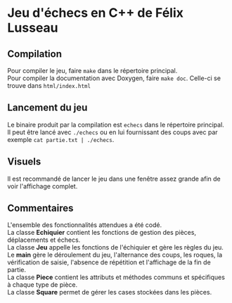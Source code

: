 # Jeu d'échecs en C++ de Félix Lusseau

## Compilation

Pour compiler le jeu, faire `make` dans le répertoire principal. <br>
Pour compiler la documentation avec Doxygen, faire `make doc`. Celle-ci se trouve dans `html/index.html`

## Lancement du jeu

Le binaire produit par la compilation est `echecs` dans le répertoire principal. <br>
Il peut être lancé avec `./echecs` ou en lui fournissant des coups avec par exemple `cat partie.txt | ./echecs`.

## Visuels

Il est recommandé de lancer le jeu dans une fenêtre assez grande afin de voir l'affichage complet.

## Commentaires

L'ensemble des fonctionnalités attendues a été codé. <br>
La classe **Echiquier** contient les fonctions de gestion des pièces, déplacements et échecs. <br>
La classe **Jeu** appelle les fonctions de l'échiquier et gère les règles du jeu. <br>
Le **main** gère le déroulement du jeu, l'alternance des coups, les roques, la vérification de saisie, l'absence de répétition et l'affichage de la fin de partie. <br>
La classe **Piece** contient les attributs et méthodes communs et spécifiques à chaque type de pièce. <br>
La classe **Square** permet de gérer les cases stockées dans les pièces. <br>